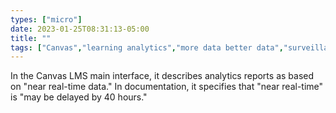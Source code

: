 ```yaml
---
types: ["micro"]
date: 2023-01-25T08:31:13-05:00
title: ""
tags: ["Canvas","learning analytics","more data better data","surveillance","privacy"]
---
```

In the Canvas LMS main interface, it describes analytics reports as based on "near real-time data." In documentation, it specifies that "near real-time" is "may be delayed by 40 hours."
